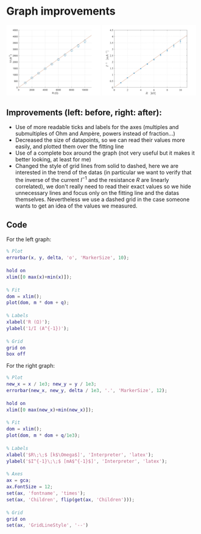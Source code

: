 # Graph improvements

<p float="left">
  <img src="https://github.com/TheFox9711/MLPNS_LVolpi/blob/main/vis/prima.jpg" width="49%" height="49%"/>
  <img src="https://github.com/TheFox9711/MLPNS_LVolpi/blob/main/vis/dopo.jpg" width="49%" height="49%"/>
</p>

## Improvements (left: before, right: after):
- Use of more readable ticks and labels for the axes (multiples and submultiples of Ohm and Ampère, powers instead of fraction...)
- Decreased the size of datapoints, so we can read their values more easily, and plotted them over the fitting line
- Use of a complete box around the graph (not very useful but it makes it better looking, at least for me)
- Changed the style of grid lines from solid to dashed, here we are interested in the trend of the datas (in particular we want to verify that the inverse of the current $I^{-1}$ and the resistance $R$ are linearly correlated), we don't really need to read their exact values so we hide unnecessary lines and focus only on the fitting line and the datas themselves. Nevertheless we use a dashed grid in the case someone wants to get an idea of the values we measured.

## Code
For the left graph:
```matlab
% Plot
errorbar(x, y, delta, 'o', 'MarkerSize', 10);

hold on
xlim([0 max(x)+min(x)]);

% Fit
dom = xlim();
plot(dom, m * dom + q);

% Labels
xlabel('R (Ω)');
ylabel('1/I (A^{-1})');

% Grid
grid on
box off
```

For the right graph:
```matlab
% Plot
new_x = x / 1e3; new_y = y / 1e3;
errorbar(new_x, new_y, delta / 1e3, '.', 'MarkerSize', 12);

hold on
xlim([0 max(new_x)+min(new_x)]);

% Fit
dom = xlim();
plot(dom, m * dom + q/1e3);

% Labels
xlabel('$R\;\;$ [k$\Omega$]', 'Interpreter', 'latex');
ylabel('$I^{-1}\;\;$ [mA$^{-1}$]', 'Interpreter', 'latex');

% Axes
ax = gca;
ax.FontSize = 12;
set(ax, 'fontname', 'times');
set(ax, 'Children', flip(get(ax, 'Children')));

% Grid
grid on
set(ax, 'GridLineStyle', '--')
```

